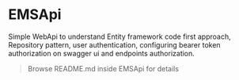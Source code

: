 # EMSApi
Simple WebApi to understand Entity framework code first approach, Repository pattern, user authentication, configuring bearer token authorization on swagger ui and endpoints authorization.

> Browse README.md inside EMSApi for details

